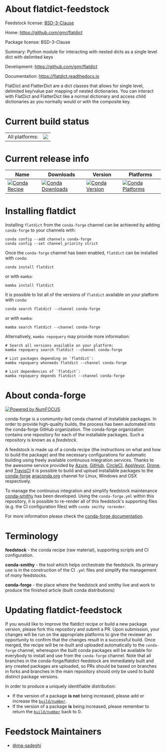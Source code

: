 About flatdict-feedstock
========================

Feedstock license: [BSD-3-Clause](https://github.com/conda-forge/flatdict-feedstock/blob/main/LICENSE.txt)

Home: https://github.com/gmr/flatdict

Package license: BSD-3-Clause

Summary: Python module for interacting with nested dicts as a single level dict with delimited keys

Development: https://github.com/gmr/flatdict

Documentation: https://flatdict.readthedocs.io

FlatDict and FlatterDict are a dict classes that allows for single level,
delimited key/value pair mapping of nested dictionaries. You can interact
with FlatDict and FlatterDict like a normal dictionary and access child
dictionaries as you normally would or with the composite key.


Current build status
====================


<table><tr><td>All platforms:</td>
    <td>
      <a href="https://dev.azure.com/conda-forge/feedstock-builds/_build/latest?definitionId=9428&branchName=main">
        <img src="https://dev.azure.com/conda-forge/feedstock-builds/_apis/build/status/flatdict-feedstock?branchName=main">
      </a>
    </td>
  </tr>
</table>

Current release info
====================

| Name | Downloads | Version | Platforms |
| --- | --- | --- | --- |
| [![Conda Recipe](https://img.shields.io/badge/recipe-flatdict-green.svg)](https://anaconda.org/conda-forge/flatdict) | [![Conda Downloads](https://img.shields.io/conda/dn/conda-forge/flatdict.svg)](https://anaconda.org/conda-forge/flatdict) | [![Conda Version](https://img.shields.io/conda/vn/conda-forge/flatdict.svg)](https://anaconda.org/conda-forge/flatdict) | [![Conda Platforms](https://img.shields.io/conda/pn/conda-forge/flatdict.svg)](https://anaconda.org/conda-forge/flatdict) |

Installing flatdict
===================

Installing `flatdict` from the `conda-forge` channel can be achieved by adding `conda-forge` to your channels with:

```
conda config --add channels conda-forge
conda config --set channel_priority strict
```

Once the `conda-forge` channel has been enabled, `flatdict` can be installed with `conda`:

```
conda install flatdict
```

or with `mamba`:

```
mamba install flatdict
```

It is possible to list all of the versions of `flatdict` available on your platform with `conda`:

```
conda search flatdict --channel conda-forge
```

or with `mamba`:

```
mamba search flatdict --channel conda-forge
```

Alternatively, `mamba repoquery` may provide more information:

```
# Search all versions available on your platform:
mamba repoquery search flatdict --channel conda-forge

# List packages depending on `flatdict`:
mamba repoquery whoneeds flatdict --channel conda-forge

# List dependencies of `flatdict`:
mamba repoquery depends flatdict --channel conda-forge
```


About conda-forge
=================

[![Powered by
NumFOCUS](https://img.shields.io/badge/powered%20by-NumFOCUS-orange.svg?style=flat&colorA=E1523D&colorB=007D8A)](https://numfocus.org)

conda-forge is a community-led conda channel of installable packages.
In order to provide high-quality builds, the process has been automated into the
conda-forge GitHub organization. The conda-forge organization contains one repository
for each of the installable packages. Such a repository is known as a *feedstock*.

A feedstock is made up of a conda recipe (the instructions on what and how to build
the package) and the necessary configurations for automatic building using freely
available continuous integration services. Thanks to the awesome service provided by
[Azure](https://azure.microsoft.com/en-us/services/devops/), [GitHub](https://github.com/),
[CircleCI](https://circleci.com/), [AppVeyor](https://www.appveyor.com/),
[Drone](https://cloud.drone.io/welcome), and [TravisCI](https://travis-ci.com/)
it is possible to build and upload installable packages to the
[conda-forge](https://anaconda.org/conda-forge) [anaconda.org](https://anaconda.org/)
channel for Linux, Windows and OSX respectively.

To manage the continuous integration and simplify feedstock maintenance
[conda-smithy](https://github.com/conda-forge/conda-smithy) has been developed.
Using the ``conda-forge.yml`` within this repository, it is possible to re-render all of
this feedstock's supporting files (e.g. the CI configuration files) with ``conda smithy rerender``.

For more information please check the [conda-forge documentation](https://conda-forge.org/docs/).

Terminology
===========

**feedstock** - the conda recipe (raw material), supporting scripts and CI configuration.

**conda-smithy** - the tool which helps orchestrate the feedstock.
                   Its primary use is in the construction of the CI ``.yml`` files
                   and simplify the management of *many* feedstocks.

**conda-forge** - the place where the feedstock and smithy live and work to
                  produce the finished article (built conda distributions)


Updating flatdict-feedstock
===========================

If you would like to improve the flatdict recipe or build a new
package version, please fork this repository and submit a PR. Upon submission,
your changes will be run on the appropriate platforms to give the reviewer an
opportunity to confirm that the changes result in a successful build. Once
merged, the recipe will be re-built and uploaded automatically to the
`conda-forge` channel, whereupon the built conda packages will be available for
everybody to install and use from the `conda-forge` channel.
Note that all branches in the conda-forge/flatdict-feedstock are
immediately built and any created packages are uploaded, so PRs should be based
on branches in forks and branches in the main repository should only be used to
build distinct package versions.

In order to produce a uniquely identifiable distribution:
 * If the version of a package **is not** being increased, please add or increase
   the [``build/number``](https://docs.conda.io/projects/conda-build/en/latest/resources/define-metadata.html#build-number-and-string).
 * If the version of a package **is** being increased, please remember to return
   the [``build/number``](https://docs.conda.io/projects/conda-build/en/latest/resources/define-metadata.html#build-number-and-string)
   back to 0.

Feedstock Maintainers
=====================

* [@ma-sadeghi](https://github.com/ma-sadeghi/)


